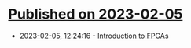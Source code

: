 # [Published on 2023-02-05](index.md)

* [2023-02-05, 12:24:16](https://news.ycombinator.com/item?id=34664349) - [Introduction to FPGAs](https://smist08.wordpress.com/2023/02/04/introduction-to-fpgas/)
